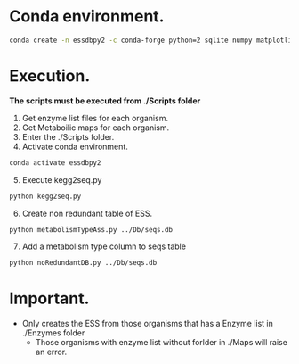 



# Conda environment.

```bash
conda create -n essdbpy2 -c conda-forge python=2 sqlite numpy matplotlib  networkx
```

# Execution.

**The scripts must be executed from ./Scripts folder**

1. Get enzyme list files for each organism.
2. Get Metaboilic maps for each organism.
3. Enter the ./Scripts folder.
4. Activate conda environment.

```bash
conda activate essdbpy2
```

5. Execute kegg2seq.py

```bash
python kegg2seq.py
```

6. Create non redundant table of ESS.

```bash
python metabolismTypeAss.py ../Db/seqs.db
```

7. Add a metabolism type column to seqs table

```bash
python noRedundantDB.py ../Db/seqs.db
```

# Important.

- Only creates the ESS from those organisms that has a Enzyme list in ./Enzymes folder
  - Those organisms with enzyme list without forlder in ./Maps will raise an error.
  
  




